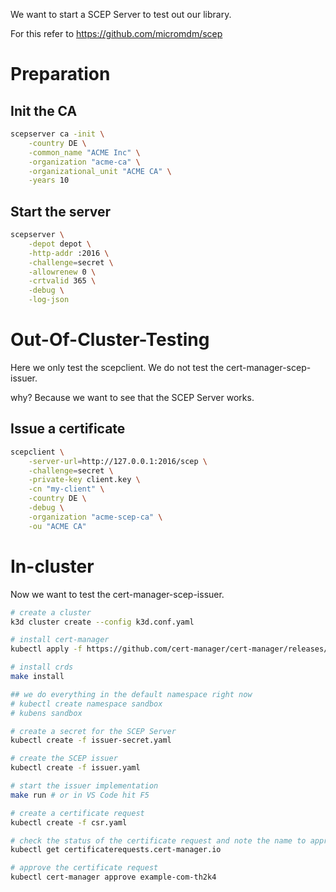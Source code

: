 We want to start a SCEP Server to test out our library.

For this refer to https://github.com/micromdm/scep

# Preparation

## Init the CA
```bash
scepserver ca -init \
    -country DE \
    -common_name "ACME Inc" \
    -organization "acme-ca" \
    -organizational_unit "ACME CA" \
    -years 10
```


## Start the server
```bash
scepserver \
    -depot depot \
    -http-addr :2016 \
    -challenge=secret \
    -allowrenew 0 \
    -crtvalid 365 \
    -debug \
    -log-json
```

# Out-Of-Cluster-Testing

Here we only test the scepclient. We do not test the cert-manager-scep-issuer.

why? Because we want to see that the SCEP Server works.

## Issue a certificate
```bash
scepclient \
    -server-url=http://127.0.0.1:2016/scep \
    -challenge=secret \
    -private-key client.key \
    -cn "my-client" \
    -country DE \
    -debug \
    -organization "acme-scep-ca" \
    -ou "ACME CA"
```

# In-cluster

Now we want to test the cert-manager-scep-issuer.

```bash
# create a cluster
k3d cluster create --config k3d.conf.yaml

# install cert-manager
kubectl apply -f https://github.com/cert-manager/cert-manager/releases/download/v1.9.1/cert-manager.yaml

# install crds
make install

## we do everything in the default namespace right now
# kubectl create namespace sandbox
# kubens sandbox

# create a secret for the SCEP Server
kubectl create -f issuer-secret.yaml

# create the SCEP issuer
kubectl create -f issuer.yaml

# start the issuer implementation
make run # or in VS Code hit F5

# create a certificate request
kubectl create -f csr.yaml

# check the status of the certificate request and note the name to approve
kubectl get certificaterequests.cert-manager.io

# approve the certificate request
kubectl cert-manager approve example-com-th2k4
```
